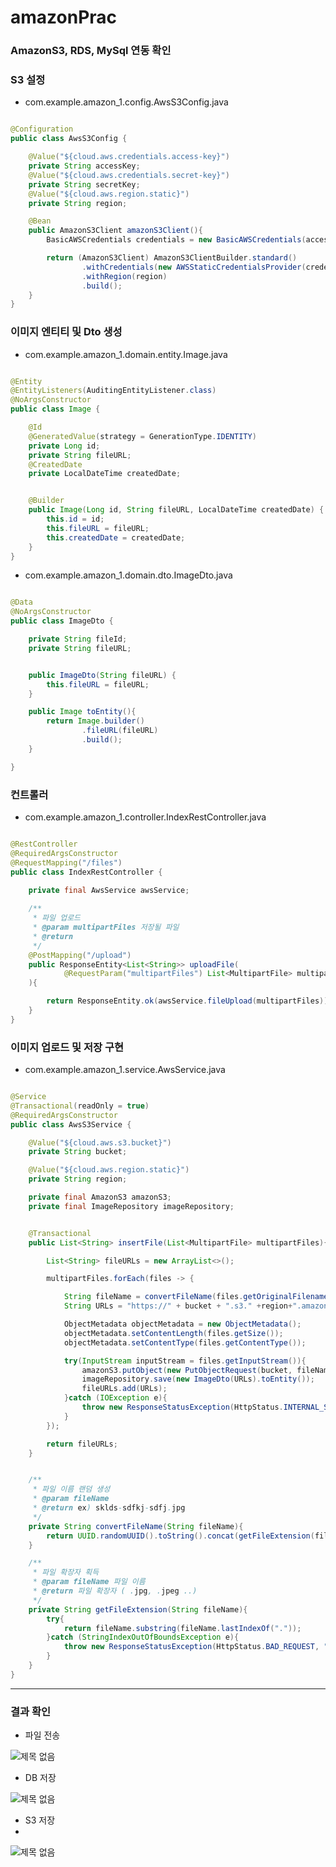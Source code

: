 # amazonPrac

### AmazonS3, RDS, MySql 연동 확인



### S3 설정

- com.example.amazon_1.config.AwsS3Config.java

```java

@Configuration
public class AwsS3Config {

    @Value("${cloud.aws.credentials.access-key}")
    private String accessKey;
    @Value("${cloud.aws.credentials.secret-key}")
    private String secretKey;
    @Value("${cloud.aws.region.static}")
    private String region;

    @Bean
    public AmazonS3Client amazonS3Client(){
        BasicAWSCredentials credentials = new BasicAWSCredentials(accessKey, secretKey);

        return (AmazonS3Client) AmazonS3ClientBuilder.standard()
                .withCredentials(new AWSStaticCredentialsProvider(credentials))
                .withRegion(region)
                .build();
    }
}

```

### 이미지 엔티티 및 Dto 생성

- com.example.amazon_1.domain.entity.Image.java

```java

@Entity
@EntityListeners(AuditingEntityListener.class)
@NoArgsConstructor
public class Image {

    @Id
    @GeneratedValue(strategy = GenerationType.IDENTITY)
    private Long id;
    private String fileURL;
    @CreatedDate
    private LocalDateTime createdDate;


    @Builder
    public Image(Long id, String fileURL, LocalDateTime createdDate) {
        this.id = id;
        this.fileURL = fileURL;
        this.createdDate = createdDate;
    }
}

```
- com.example.amazon_1.domain.dto.ImageDto.java

```java

@Data
@NoArgsConstructor
public class ImageDto {

    private String fileId;
    private String fileURL;


    public ImageDto(String fileURL) {
        this.fileURL = fileURL;
    }

    public Image toEntity(){
        return Image.builder()
                .fileURL(fileURL)
                .build();
    }

}

```

### 컨트롤러

- com.example.amazon_1.controller.IndexRestController.java

```java

@RestController
@RequiredArgsConstructor
@RequestMapping("/files")
public class IndexRestController {

    private final AwsService awsService;
    
    /**
     * 파일 업로드
     * @param multipartFiles 저장될 파일
     * @return
     */
    @PostMapping("/upload")
    public ResponseEntity<List<String>> uploadFile(
            @RequestParam("multipartFiles") List<MultipartFile> multipartFiles
    ){

        return ResponseEntity.ok(awsService.fileUpload(multipartFiles));
    }
}

```

### 이미지 업로드 및 저장 구현

- com.example.amazon_1.service.AwsService.java

```java

@Service
@Transactional(readOnly = true)
@RequiredArgsConstructor
public class AwsS3Service {

    @Value("${cloud.aws.s3.bucket}")
    private String bucket;

    @Value("${cloud.aws.region.static}")
    private String region;

    private final AmazonS3 amazonS3;
    private final ImageRepository imageRepository;


    @Transactional
    public List<String> insertFile(List<MultipartFile> multipartFiles){

        List<String> fileURLs = new ArrayList<>();

        multipartFiles.forEach(files -> {

            String fileName = convertFileName(files.getOriginalFilename());
            String URLs = "https://" + bucket + ".s3." +region+".amazonaws.com/" +fileName;

            ObjectMetadata objectMetadata = new ObjectMetadata();
            objectMetadata.setContentLength(files.getSize());
            objectMetadata.setContentType(files.getContentType());

            try(InputStream inputStream = files.getInputStream()){
                amazonS3.putObject(new PutObjectRequest(bucket, fileName, inputStream, objectMetadata));
                imageRepository.save(new ImageDto(URLs).toEntity());
                fileURLs.add(URLs);
            }catch (IOException e){
                throw new ResponseStatusException(HttpStatus.INTERNAL_SERVER_ERROR, "파일 업로드 실패");
            }
        });

        return fileURLs;
    }


    /**
     * 파일 이름 랜덤 생성
     * @param fileName
     * @return ex) sklds-sdfkj-sdfj.jpg
     */
    private String convertFileName(String fileName){
        return UUID.randomUUID().toString().concat(getFileExtension(fileName));
    }

    /**
     * 파일 확장자 획득
     * @param fileName 파일 이름
     * @return 파일 확장자 ( .jpg, .jpeg ..)
     */
    private String getFileExtension(String fileName){
        try{
            return fileName.substring(fileName.lastIndexOf("."));
        }catch (StringIndexOutOfBoundsException e){
            throw new ResponseStatusException(HttpStatus.BAD_REQUEST, "잘못된 형식의 파일" + fileName);
        }
    }
}

```

<hr>

### 결과 확인

- 파일 전송
  
![제목 없음](https://github.com/bokkaa/amazonPrac/assets/77730779/f9fd2db7-758d-4fa2-8856-7ed91a0b1042)

- DB 저장
  
![제목 없음](https://github.com/bokkaa/amazonPrac/assets/77730779/c1d3ca27-a649-41c8-9fe0-221535e4ade8)

- S3 저장
- 
![제목 없음](https://github.com/bokkaa/amazonPrac/assets/77730779/a0fee2f6-98f7-4d09-93f8-76539045db62)

  

